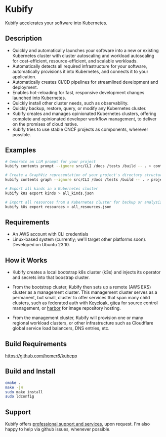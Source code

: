 # Kubify

Kubify accelerates your software into Kubernetes.

## Description

- Quickly and automatically launches your software into a new or existing Kubernetes cluster with cluster autoscaling and workload autoscaling for cost-efficient, resource-efficient, and scalable workloads.
- Automatically detects all required infrastructure for your software, automatically provisions it into Kubernetes, and connects it to your application.
- Automatically creates CI/CD pipelines for streamlined development and deployment.
- Enables hot-reloading for fast, responsive development changes launched into Kubernetes.
- Quickly install other cluster needs, such as observability.
- Quickly backup, restore, query, or modify any Kubernetes cluster.
- Kubify creates and manages opinionated Kubernetes clusters, offering complete and opinionated developer workflow management, to deliver on the promises of cloud native.
- Kubify tries to use stable CNCF projects as components, wherever possible.


## Examples

```bash
# Generate an LLM prompt for your project
kubify contents prompt --ignore src/CLI /docs /tests /build -- . > contents.txt

# Create a GraphViz representation of your project's directory structure
kubify contents graph --ignore src/CLI /docs /tests /build -- . > project.gv

# Export all kinds in a Kubernetes cluster
kubify k8s export kinds > all_kinds.json

# Export all resources from a Kubernetes cluster for backup or analysis
kubify k8s export resources > all_resources.json
```


## Requirements

- An AWS account with CLI credentials
- Linux-based system (currently; we'll target other platforms soon). Developed on Ubuntu 23.10.


## How it Works

- Kubify creates a local bootstrap k8s cluster (k3s) and injects its operator and secrets into that boostrap cluster.

- From the bootstrap cluster, Kubify then sets up a remote (AWS EKS) cluster as a management cluster. This management cluster serves as a permanent, but small, cluster to offer services that span many child clusters, such as federated auth with [Keycloak](https://www.keycloak.org/), [gitea](https://docs.gitea.com/installation/install-on-kubernetes) for source control management, or [harbor](https://goharbor.io/) for image repository hosting.

- From the management cluster, Kubify will provision one or many regional workload clusters, or other infrastructure such as Cloudflare global service load balancers, DNS entries, etc.


## Build Requirements

https://github.com/homer6/kubepp


## Build and Install

```bash
cmake .
make -j4
sudo make install
sudo ldconfig
```

## Support

Kubify offers [professional support and services](https://calendly.com/steve-sperandeo), upon request. I'm also happy to help via github issues, whenever possible.